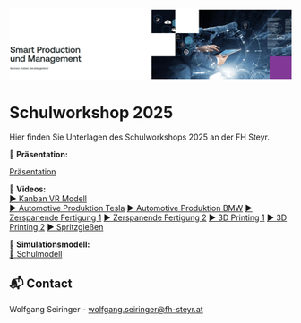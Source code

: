 ![Smart Production und Management](./spmt.png)

# Schulworkshop 2025

Hier finden Sie Unterlagen des Schulworkshops 2025 an der FH Steyr.

**📂 Präsentation:**

[Präsentation](#)

**🎥 Videos:**  
[▶️ Kanban VR Modell](Kanban_VR_Modell_compressed.mp4?raw=true)  
[▶️ Automotive Produktion Tesla](https://youtu.be/7-4yOx1CnXE)
[▶️ Automotive Produktion BMW](https://youtu.be/s6AS-YxT4g4)
[▶️ Zerspanende Fertigung 1](https://youtu.be/ACf3SqlZ0vQ)
[▶️ Zerspanende Fertigung 2](https://youtu.be/-kLlKQSibBY)
[▶️ 3D Printing 1](https://www.youtube.com/watch?v=_BFiXIO1rS8)
[▶️ 3D Printing 2](https://www.youtube.com/shorts/RCJkDLNW2_0)
[▶️ Spritzgießen](https://youtu.be/ACf3SqlZ0vQ?feature=shared)

**🧩 Simulationsmodell:**  
[📄 Schulmodell](schulmodell.apl?raw=true)

## 📬 Contact

Wolfgang Seiringer - [wolfgang.seiringer@fh-steyr.at](mailto:wolfgang.seiringer@fh-steyr.at)
